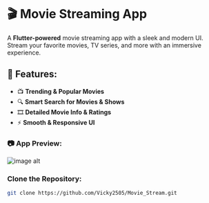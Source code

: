 # 🎬 Movie Streaming App

A **Flutter-powered** movie streaming app with a sleek and modern UI. Stream your favorite movies, TV series, and more with an immersive experience.

## 🚀 Features:
- 📺 **Trending & Popular Movies**
- 🔍 **Smart Search for Movies & Shows**
- 🎞 **Detailed Movie Info & Ratings**
- ⚡ **Smooth & Responsive UI**


### 📷 App Preview:
![image alt](https://github.com/Vicky2505/Movie_Stream/blob/main/images/movie_stream_app.png?raw=true)

### Clone the Repository:
```sh
git clone https://github.com/Vicky2505/Movie_Stream.git
